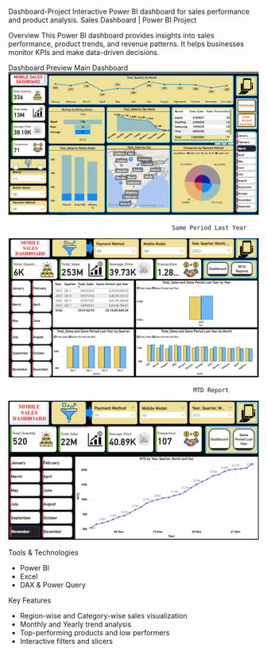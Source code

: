 Dashboard-Project
Interactive Power BI dashboard for sales performance and product analysis.
Sales Dashboard | Power BI Project

Overview
This Power BI dashboard provides insights into sales performance, product trends, and revenue patterns. It helps businesses monitor KPIs and make data-driven decisions.

 Dashboard Preview
                                                      Main Dashboard
![Dashboard Screenshot](https://github.com/Junaid30121997/Dashboard-Project/blob/main/Screenshot%202025-07-17%20155846.png)

                                                  Same Period Last Year
![Dashboard Screenshot](https://github.com/Junaid30121997/Dashboard-Project/blob/main/Screenshot%202025-07-17%20155708.png)

                                                        MTD Report
![Dashboard Screenshot](https://github.com/Junaid30121997/Dashboard-Project/blob/main/Screenshot%202025-07-17%20155806.png)



 Tools & Technologies
- Power BI
- Excel
- DAX & Power Query

 Key Features
- Region-wise and Category-wise sales visualization
- Monthly and Yearly trend analysis
- Top-performing products and low performers
- Interactive filters and slicers




